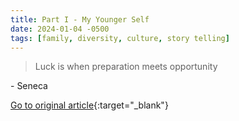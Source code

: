 ```yaml
---
title: Part I - My Younger Self
date: 2024-01-04 -0500
tags: [family, diversity, culture, story telling]
---
```


> Luck is when preparation meets opportunity

\- Seneca

[Go to original article](https://www.linkedin.com/feed/update/urn:li:activity:7148771199374819329/){:target="_blank"}